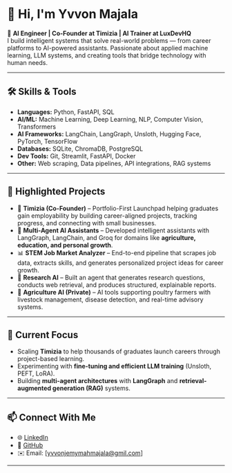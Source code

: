 # 👋 Hi, I'm Yvvon Majala  

🚀 **AI Engineer | Co-Founder at Timizia | AI Trainer at LuxDevHQ**  
I build intelligent systems that solve real-world problems — from career platforms to AI-powered assistants. Passionate about applied machine learning, LLM systems, and creating tools that bridge technology with human needs.  

---

## 🛠️ Skills & Tools  

- **Languages:** Python, FastAPI, SQL  
- **AI/ML:** Machine Learning, Deep Learning, NLP, Computer Vision, Transformers  
- **AI Frameworks:** LangChain, LangGraph, Unsloth, Hugging Face, PyTorch, TensorFlow  
- **Databases:** SQLite, ChromaDB, PostgreSQL  
- **Dev Tools:** Git, Streamlit, FastAPI, Docker  
- **Other:** Web scraping, Data pipelines, API integrations, RAG systems  

---

## 📌 Highlighted Projects  

- 🚀 **Timizia (Co-Founder)** – Portfolio-First Launchpad helping graduates gain employability by building career-aligned projects, tracking progress, and connecting with small businesses.  
- 🤖 **Multi-Agent AI Assistants** – Developed intelligent assistants with LangGraph, LangChain, and Groq for domains like **agriculture, education, and personal growth**.  
- 📊 **STEM Job Market Analyzer** – End-to-end pipeline that scrapes job data, extracts skills, and generates personalized project ideas for career growth.  
- 🧠 **Research AI** – Built an agent that generates research questions, conducts web retrieval, and produces structured, explainable reports.  
- 🐓 **Agriculture AI (Private)** – AI tools supporting poultry farmers with livestock management, disease detection, and real-time advisory systems.  

---

## 🌱 Current Focus  

- Scaling **Timizia** to help thousands of graduates launch careers through project-based learning.  
- Experimenting with **fine-tuning and efficient LLM training** (Unsloth, PEFT, LoRA).  
- Building **multi-agent architectures** with **LangGraph** and **retrieval-augmented generation (RAG)** systems.  

---

## 📫 Connect With Me  

- 🌐 [LinkedIn](#)  
- 🐙 [GitHub](https://github.com/YvvonMajala)  
- ✉️ Email: [yvvonjemymahmajala@gmil.com]  

---
